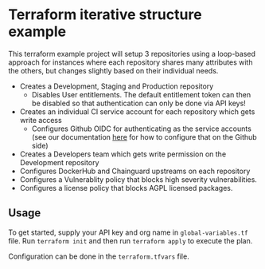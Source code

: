 # Terraform iterative structure example

This terraform example project will setup 3 repositories using a loop-based approach for instances where each repository
shares many attributes with the others, but changes slightly based on their individual needs.

* Creates a Development, Staging and Production repository
  * Disables User entitlements. The default entitlement token can then be disabled so that authentication can only be done via API keys!
* Creates an individual CI service account for each repository which gets write access
  * Configures Github OIDC for authenticating as the service accounts (see our documentation [here](https://help.cloudsmith.io/docs/setup-cloudsmith-to-authenticate-with-oidc-in-github-actions) for how to configure that on the Github side)
* Creates a Developers team which gets write permission on the Development repository
* Configures DockerHub and Chainguard upstreams on each repository
* Configures a Vulnerablity policy that blocks high severity vulnerabilities.
* Configures a license policy that blocks AGPL licensed packages.

## Usage

To get started, supply your API key and org name in `global-variables.tf` file.
Run `terraform init` and then run `terraform apply` to execute the plan.

Configuration can be done in the `terraform.tfvars` file.
